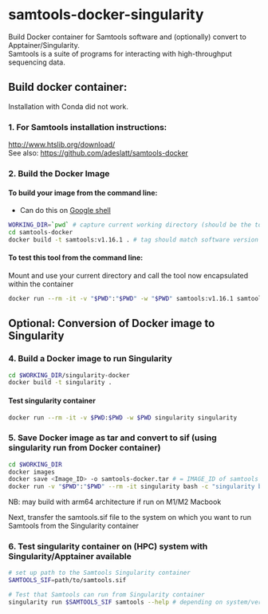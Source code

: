 # samtools-docker-singularity
Build Docker container for Samtools software and (optionally) convert to Apptainer/Singularity.  
Samtools is a suite of programs for interacting with high-throughput sequencing data.  

## Build docker container:  

Installation with Conda did not work.
### 1. For Samtools installation instructions:  
http://www.htslib.org/download/  
See also:
https://github.com/adeslatt/samtools-docker

### 2. Build the Docker Image

#### To build your image from the command line:
* Can do this on [Google shell](https://shell.cloud.google.com)

```bash
WORKING_DIR=`pwd` # capture current working directory (should be the top-level samtools-docker-singularity directory)
cd samtools-docker
docker build -t samtools:v1.16.1 . # tag should match software version
```

#### To test this tool from the command line:
Mount and use your current directory and call the tool now encapsulated within the container
```bash
docker run --rm -it -v "$PWD":"$PWD" -w "$PWD" samtools:v1.16.1 samtools -h
```

## Optional: Conversion of Docker image to Singularity

### 4. Build a Docker image to run Singularity

```bash
cd $WORKING_DIR/singularity-docker
docker build -t singularity .
```

#### Test singularity container
```bash
docker run --rm -it -v $PWD:$PWD -w $PWD singularity singularity
```

### 5. Save Docker image as tar and convert to sif (using singularity run from Docker container)
```bash
cd $WORKING_DIR
docker images
docker save <Image_ID> -o samtools-docker.tar # = IMAGE_ID of samtools image
docker run -v "$PWD":"$PWD" --rm -it singularity bash -c "singularity build "$PWD"/samtools.sif docker-archive:///"$PWD"/samtools-docker.tar"
```
NB: may build with arm64 architecture if run on M1/M2 Macbook  

Next, transfer the samtools.sif file to the system on which you want to run Samtools from the Singularity container

### 6. Test singularity container on (HPC) system with Singularity/Apptainer available
```bash
# set up path to the Samtools Singularity container
SAMTOOLS_SIF=path/to/samtools.sif

# Test that Samtools can run from Singularity container
singularity run $SAMTOOLS_SIF samtools --help # depending on system/version, singularity is now called apptainer
```

